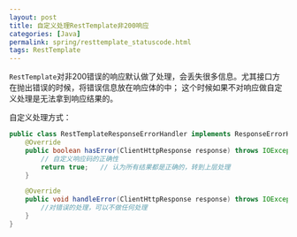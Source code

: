```yaml
---
layout: post
title: 自定义处理RestTemplate非200响应
categories: [Java]
permalink: spring/resttemplate_statuscode.html
tags: RestTemplate
---
```


`RestTemplate`对非200错误的响应默认做了处理，会丢失很多信息。尤其接口方在抛出错误的时候，将错误信息放在响应体的中；
这个时候如果不对响应做自定义处理是无法拿到响应结果的。  

自定义处理方式：  
```java
public class RestTemplateResponseErrorHandler implements ResponseErrorHandler {
    @Override
    public boolean hasError(ClientHttpResponse response) throws IOException {
        // 自定义响应码的正确性
        return true;   // 认为所有结果都是正确的，转到上层处理
    }

    @Override
    public void handleError(ClientHttpResponse response) throws IOException {
        //对错误的处理，可以不做任何处理
    }
}
```
